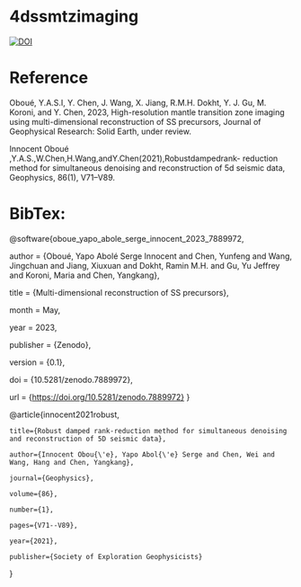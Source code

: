 # 4dssmtzimaging
[![DOI](https://zenodo.org/badge/634074226.svg)](https://zenodo.org/badge/latestdoi/634074226)

# Reference
Oboué,  Y.A.S.I, Y. Chen, J. Wang, X. Jiang, R.M.H. Dokht, Y. J. Gu, M. Koroni, and Y. Chen, 2023, High-resolution mantle transition zone imaging using multi-dimensional reconstruction of SS precursors, Journal of Geophysical Research: Solid Earth, under review.

Innocent Oboué ,Y.A.S.,W.Chen,H.Wang,andY.Chen(2021),Robustdampedrank- reduction method for simultaneous denoising and reconstruction of 5d seismic data, Geophysics, 86(1), V71–V89.

# BibTex:
@software{oboue_yapo_abole_serge_innocent_2023_7889972,

  author       = {Oboué, Yapo Abolé Serge Innocent and
                  Chen, Yunfeng and
                  Wang, Jingchuan and
                  Jiang, Xiuxuan and
                  Dokht, Ramin M.H. and
                  Gu, Yu Jeffrey and
                  Koroni, Maria and
                  Chen, Yangkang},
		  
  title        = {Multi-dimensional reconstruction of SS precursors},
  
  month        = May,
  
  year         = 2023,
  
  publisher    = {Zenodo},
  
  version      = {0.1},
  
  doi          = {10.5281/zenodo.7889972},
  
  url          = {https://doi.org/10.5281/zenodo.7889972}
}


@article{innocent2021robust,

	title={Robust damped rank-reduction method for simultaneous denoising and reconstruction of 5D seismic data},
	
	author={Innocent Obou{\'e}, Yapo Abol{\'e} Serge and Chen, Wei and Wang, Hang and Chen, Yangkang},
	
	journal={Geophysics},
	
	volume={86},
	
	number={1},
	
	pages={V71--V89},
	
	year={2021},
	
	publisher={Society of Exploration Geophysicists}
}
